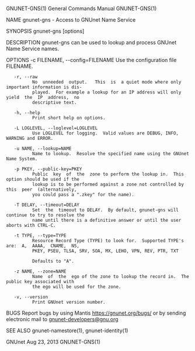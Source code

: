 GNUNET-GNS(1)                          General Commands Manual                          GNUNET-GNS(1)

NAME
       gnunet-gns - Access to GNUnet Name Service

SYNOPSIS
       gnunet-gns [options]

DESCRIPTION
       gnunet-gns can be used to lookup and process GNUnet Name Service names.

OPTIONS
       -c FILENAME,  --config=FILENAME
              Use the configuration file FILENAME.

       -r, --raw
              No  unneeded  output.   This  is  a quiet mode where only important information is dis‐
              played.  For example a lookup for an IP address will only  yield  the  IP  address,  no
              descriptive text.

       -h, --help
              Print short help on options.

       -L LOGLEVEL, --loglevel=LOGLEVEL
              Use LOGLEVEL for logging.  Valid values are DEBUG, INFO, WARNING and ERROR.

       -u NAME, --lookup=NAME
              Name to lookup.  Resolve the specified name using the GNUnet Name System.

       -p PKEY, --public-key=PKEY
              Public  key  of  the  zone to perform the lookup in.  This option should be used if the
              lookup is to be performed against a zone not controlled by  this  peer  (alternatively,
              you could pass a ".zkey" for the name).

       -T DELAY, --timeout=DELAY
              Set  the  timeout to DELAY.  By default, gnunet-gns will continue to try to resolve the
              name until there is a definitive answer or until the user aborts with CTRL-C.

       -t TYPE, --type=TYPE
              Resource Record Type (TYPE) to look for.  Supported TYPE's are:  A,  AAAA,  CNAME,  NS,
              PKEY, PSEU, TLSA, SRV, SOA, MX, LEHO, VPN, REV, PTR, TXT

              Defaults to "A".

       -z NAME, --zone=NAME
              Name  of  the  ego of the zone to lookup the record in.  The public key associated with
              the ego will be used for the zone.

       -v, --version
              Print GNUnet version number.

BUGS
       Report bugs by using Mantis  <https://gnunet.org/bugs/>  or  by  sending  electronic  mail  to
       <gnunet-developers@gnu.org>

SEE ALSO
       gnunet-namestore(1), gnunet-identity(1)

GNUnet                                       Aug 23, 2013                               GNUNET-GNS(1)
